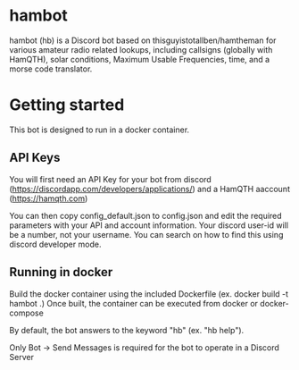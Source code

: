 # hambot
hambot (hb) is a Discord bot based on thisguyistotallben/hamtheman for various amateur radio related lookups, including callsigns (globally with HamQTH), solar conditions, Maximum Usable Frequencies, time, and a morse code translator.

# Getting started
This bot is designed to run in a docker container.

## API Keys
You will first need an API Key for your bot from discord (https://discordapp.com/developers/applications/) and a HamQTH aaccount (https://hamqth.com)

You can then copy config_default.json to config.json and edit the required parameters with your API and account information.  Your discord user-id will be a number, not your username.  You can search on how to find this using discord developer mode.

## Running in docker
Build the docker container using the included Dockerfile (ex. docker build -t hambot .)
Once built, the container can be executed from docker or docker-compose

By default, the bot answers to the keyword "hb" (ex. "hb help").

Only Bot -> Send Messages is required for the bot to operate in a Discord Server
